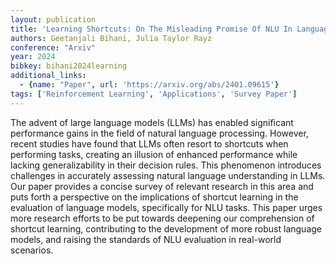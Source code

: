 ```yaml
---
layout: publication
title: 'Learning Shortcuts: On The Misleading Promise Of NLU In Language Models'
authors: Geetanjali Bihani, Julia Taylor Rayz
conference: "Arxiv"
year: 2024
bibkey: bihani2024learning
additional_links:
  - {name: "Paper", url: 'https://arxiv.org/abs/2401.09615'}
tags: ['Reinforcement Learning', 'Applications', 'Survey Paper']
---
```

The advent of large language models (LLMs) has enabled significant
performance gains in the field of natural language processing. However, recent
studies have found that LLMs often resort to shortcuts when performing tasks,
creating an illusion of enhanced performance while lacking generalizability in
their decision rules. This phenomenon introduces challenges in accurately
assessing natural language understanding in LLMs. Our paper provides a concise
survey of relevant research in this area and puts forth a perspective on the
implications of shortcut learning in the evaluation of language models,
specifically for NLU tasks. This paper urges more research efforts to be put
towards deepening our comprehension of shortcut learning, contributing to the
development of more robust language models, and raising the standards of NLU
evaluation in real-world scenarios.
